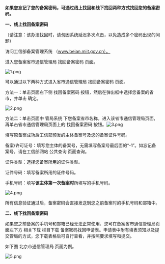 **如果您忘记了您的备案密码，可通过线上找回和线下找回两种方式找回您的备案密码。**

**一、线上找回备案密码**

（请注意：该办法找回时，请勿因系统延迟多次点击，以免造成多个密码出现的问题）

访问工信部备案管理系统 （www.beian.miit.gov.cn）。

进入您备案省市通信管理局 找回备案密码 页面。

![1.png](https://img1.jcloudcs.com/cms/a8febda3-9652-4fe5-acca-c69c02ca35f720180918170258.png)

可以通过以下两种方式进入省市通信管理局 找回备案密码 页面。

方法一：单击页面右下侧 找回备案密码 按钮，然后在弹出框中选择您备案的省市，并单击 确定。

![2.png](https://img1.jcloudcs.com/cms/7849dcb8-f193-4a7e-9e00-6f4432c28d3520180918170332.png)

方法二：单击页面中 管局系统 下您备案省市名称，进入该省市通信管理局页面，再单击省市通信管理局页面上的 找回备案密码 按钮。![3.png](https://img1.jcloudcs.com/cms/9d5b244f-ad7f-41bc-8475-ee590e25b27d20180918170415.png)

填写原备案成功后工信部颁发的主体备案号及您的备案证件号码。

备案/许可证号：填写您主体的备案号，无需填写备案号最后面的“-1”。如忘记备案号，请在工信部网站 公共查询 页面查询。

证件类型：选择您备案所用的证件类型。

证件号码：填写备案所用的证件号码。

手机号码：填写**该主体第一次备案时**所填写的手机号码。

![4.png](https://img1.jcloudcs.com/cms/b47b248a-b011-40a2-954e-a4dd92bf435c20180918170819.png)

所有信息验证通过后，备案密码会直接发送到您之前备案时的手机号码和邮箱中。

**二、线下找回备案密码**

如果您之前备案的手机号和邮箱已经无法正常使用，您可在备案省市通信管理局页面左下方 相关下载 栏目下载 备案密码找回申请表。申请表中附有填表须知以及提交管局的方式，您下载表格后可自行查看，并按照要求填写和提交。

如下图 北京市通信管理局 页面为例。

![5.png](https://img1.jcloudcs.com/cms/e25c8476-e112-43c8-b6f1-123b4dbddd8d20180918170904.png)
